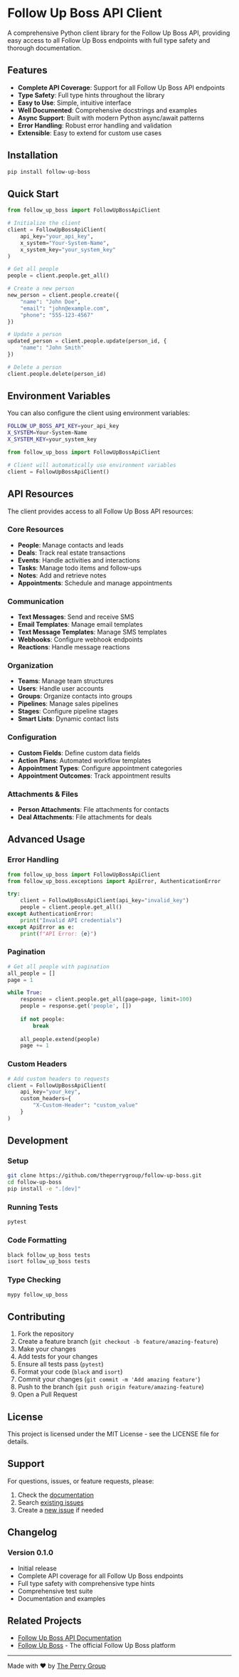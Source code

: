 # Follow Up Boss API Client

A comprehensive Python client library for the Follow Up Boss API, providing easy access to all Follow Up Boss endpoints with full type safety and thorough documentation.

## Features

- **Complete API Coverage**: Support for all Follow Up Boss API endpoints
- **Type Safety**: Full type hints throughout the library
- **Easy to Use**: Simple, intuitive interface
- **Well Documented**: Comprehensive docstrings and examples
- **Async Support**: Built with modern Python async/await patterns
- **Error Handling**: Robust error handling and validation
- **Extensible**: Easy to extend for custom use cases

## Installation

```bash
pip install follow-up-boss
```

## Quick Start

```python
from follow_up_boss import FollowUpBossApiClient

# Initialize the client
client = FollowUpBossApiClient(
    api_key="your_api_key",
    x_system="Your-System-Name",
    x_system_key="your_system_key"
)

# Get all people
people = client.people.get_all()

# Create a new person
new_person = client.people.create({
    "name": "John Doe",
    "email": "john@example.com",
    "phone": "555-123-4567"
})

# Update a person
updated_person = client.people.update(person_id, {
    "name": "John Smith"
})

# Delete a person
client.people.delete(person_id)
```

## Environment Variables

You can also configure the client using environment variables:

```bash
FOLLOW_UP_BOSS_API_KEY=your_api_key
X_SYSTEM=Your-System-Name
X_SYSTEM_KEY=your_system_key
```

```python
from follow_up_boss import FollowUpBossApiClient

# Client will automatically use environment variables
client = FollowUpBossApiClient()
```

## API Resources

The client provides access to all Follow Up Boss API resources:

### Core Resources
- **People**: Manage contacts and leads
- **Deals**: Track real estate transactions
- **Events**: Handle activities and interactions
- **Tasks**: Manage todo items and follow-ups
- **Notes**: Add and retrieve notes
- **Appointments**: Schedule and manage appointments

### Communication
- **Text Messages**: Send and receive SMS
- **Email Templates**: Manage email templates
- **Text Message Templates**: Manage SMS templates
- **Webhooks**: Configure webhook endpoints
- **Reactions**: Handle message reactions

### Organization
- **Teams**: Manage team structures
- **Users**: Handle user accounts
- **Groups**: Organize contacts into groups
- **Pipelines**: Manage sales pipelines
- **Stages**: Configure pipeline stages
- **Smart Lists**: Dynamic contact lists

### Configuration
- **Custom Fields**: Define custom data fields
- **Action Plans**: Automated workflow templates
- **Appointment Types**: Configure appointment categories
- **Appointment Outcomes**: Track appointment results

### Attachments & Files
- **Person Attachments**: File attachments for contacts
- **Deal Attachments**: File attachments for deals

## Advanced Usage

### Error Handling

```python
from follow_up_boss import FollowUpBossApiClient
from follow_up_boss.exceptions import ApiError, AuthenticationError

try:
    client = FollowUpBossApiClient(api_key="invalid_key")
    people = client.people.get_all()
except AuthenticationError:
    print("Invalid API credentials")
except ApiError as e:
    print(f"API Error: {e}")
```

### Pagination

```python
# Get all people with pagination
all_people = []
page = 1

while True:
    response = client.people.get_all(page=page, limit=100)
    people = response.get('people', [])
    
    if not people:
        break
        
    all_people.extend(people)
    page += 1
```

### Custom Headers

```python
# Add custom headers to requests
client = FollowUpBossApiClient(
    api_key="your_key",
    custom_headers={
        "X-Custom-Header": "custom_value"
    }
)
```

## Development

### Setup

```bash
git clone https://github.com/theperrygroup/follow-up-boss.git
cd follow-up-boss
pip install -e ".[dev]"
```

### Running Tests

```bash
pytest
```

### Code Formatting

```bash
black follow_up_boss tests
isort follow_up_boss tests
```

### Type Checking

```bash
mypy follow_up_boss
```

## Contributing

1. Fork the repository
2. Create a feature branch (`git checkout -b feature/amazing-feature`)
3. Make your changes
4. Add tests for your changes
5. Ensure all tests pass (`pytest`)
6. Format your code (`black` and `isort`)
7. Commit your changes (`git commit -m 'Add amazing feature'`)
8. Push to the branch (`git push origin feature/amazing-feature`)
9. Open a Pull Request

## License

This project is licensed under the MIT License - see the LICENSE file for details.

## Support

For questions, issues, or feature requests, please:

1. Check the [documentation](https://github.com/theperrygroup/follow-up-boss#readme)
2. Search [existing issues](https://github.com/theperrygroup/follow-up-boss/issues)
3. Create a [new issue](https://github.com/theperrygroup/follow-up-boss/issues/new) if needed

## Changelog

### Version 0.1.0
- Initial release
- Complete API coverage for all Follow Up Boss endpoints
- Full type safety with comprehensive type hints
- Comprehensive test suite
- Documentation and examples

## Related Projects

- [Follow Up Boss API Documentation](https://followupboss.com/api/)
- [Follow Up Boss](https://followupboss.com/) - The official Follow Up Boss platform

---

Made with ❤️ by [The Perry Group](https://theperrygroup.com) 